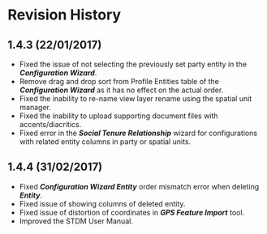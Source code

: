 # Revision History

## 1.4.3 (22/01/2017)
- Fixed the issue of not selecting the previously set party entity in the ***Configuration Wizard***.
- Remove drag and drop sort from Profile Entities table of the ***Configuration Wizard*** as it has no effect on the actual order.
- Fixed the inability to re-name view layer rename using the spatial unit manager.
- Fixed the inability to upload supporting document files with accents/diacritics.
- Fixed error in the ***Social Tenure Relationship*** wizard for configurations with related entity columns in party or spatial units.

## 1.4.4 (31/02/2017)

- Fixed ***Configuration Wizard Entity*** order mismatch error when deleting ***Entity***.
- Fixed issue of showing columns of deleted entity.
- Fixed issue of distortion of coordinates in ***GPS Feature Import*** tool.
- Improved the STDM User Manual.
